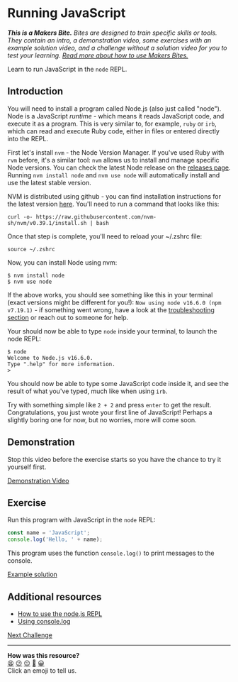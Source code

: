 # Running JavaScript

_**This is a Makers Bite.** Bites are designed to train specific skills or tools. They
contain an intro, a demonstration video, some exercises with an example solution video,
and a challenge without a solution video for you to test your learning. [Read more about
how to use Makers
Bites.](https://github.com/makersacademy/course/blob/main/labels/bites.md)_

Learn to run JavaScript in the `node` REPL.

## Introduction

You will need to install a program called Node.js (also just called "node"). Node is a
JavaScript *runtime* - which means it reads JavaScript code, and execute it as a program.
This is very similar to, for example, `ruby` or `irb`, which can read and execute Ruby
code, either in files or entered directly into the REPL.

First let's install `nvm` - the Node Version Manager. If you've used Ruby with `rvm`
before, it's a similar tool: `nvm` allows us to install and manage specific Node versions.
You can check the latest Node release on the [releases
page](https://nodejs.org/en/about/releases/). Running `nvm install node` and `nvm use
node` will automatically install and use the latest stable version.

NVM is distributed using github - you can find installation instructions for the latest
version [here](https://github.com/nvm-sh/nvm#installing-and-updating). You'll need to run
a command that looks like this: 

```
curl -o- https://raw.githubusercontent.com/nvm-sh/nvm/v0.39.1/install.sh | bash
```

Once that step is complete, you'll need to reload your ~/.zshrc file:

```
source ~/.zshrc
```

Now, you can install Node using nvm:

```
$ nvm install node
$ nvm use node
```

If the above works, you should see something like this in your terminal (exact versions
might be different for you!): `Now using node v16.6.0 (npm v7.19.1)` - if something went
wrong, have a look at the [troubleshooting
section](https://github.com/nvm-sh/nvm#troubleshooting-on-macos) or reach out to someone
for help.

Your should now be able to type `node` inside your terminal, to launch the node REPL: 
```
$ node
Welcome to Node.js v16.6.0.
Type ".help" for more information.
> 
```

You should now be able to type some JavaScript code inside it, and see the result of what
you've typed, much like when using `irb`. 

Try with something simple like `2 + 2` and press `enter` to get the result.
Congratulations, you just wrote your first line of JavaScript! Perhaps a slightly boring
one for now, but no worries, more will come soon.

## Demonstration

Stop this video before the exercise starts so you have the chance to try it yourself
first.

[Demonstration Video](https://www.youtube.com/watch?v=dHwxu0T-M0g)

## Exercise

Run this program with JavaScript in the `node` REPL:

```javascript
const name = 'JavaScript';
console.log('Hello, ' + name);
```

This program uses the function `console.log()` to print messages to the console.

[Example solution](https://youtu.be/dHwxu0T-M0g?t=233)

## Additional resources

 * [How to use the node.js REPL](https://nodejs.dev/learn/how-to-use-the-nodejs-repl)
 * [Using console.log](https://nodejs.dev/learn/output-to-the-command-line-using-nodejs)


[Next Challenge](02_running_files.md)

<!-- BEGIN GENERATED SECTION DO NOT EDIT -->

---

**How was this resource?**  
[😫](https://airtable.com/shrUJ3t7KLMqVRFKR?prefill_Repository=makersacademy/javascript-fundamentals&prefill_File=bites/01_running_javascript.md&prefill_Sentiment=😫) [😕](https://airtable.com/shrUJ3t7KLMqVRFKR?prefill_Repository=makersacademy/javascript-fundamentals&prefill_File=bites/01_running_javascript.md&prefill_Sentiment=😕) [😐](https://airtable.com/shrUJ3t7KLMqVRFKR?prefill_Repository=makersacademy/javascript-fundamentals&prefill_File=bites/01_running_javascript.md&prefill_Sentiment=😐) [🙂](https://airtable.com/shrUJ3t7KLMqVRFKR?prefill_Repository=makersacademy/javascript-fundamentals&prefill_File=bites/01_running_javascript.md&prefill_Sentiment=🙂) [😀](https://airtable.com/shrUJ3t7KLMqVRFKR?prefill_Repository=makersacademy/javascript-fundamentals&prefill_File=bites/01_running_javascript.md&prefill_Sentiment=😀)  
Click an emoji to tell us.

<!-- END GENERATED SECTION DO NOT EDIT -->
